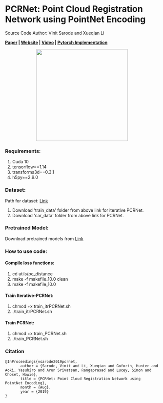 # PCRNet: Point Cloud Registration Network using PointNet Encoding

Source Code Author: Vinit Sarode and Xueqian Li

**[Paper](https://arxiv.org/abs/1908.07906) | 
[Website](https://vinitsarode.weebly.com/pcrnet.html) |
[Video](https://youtu.be/zPUHZYUwPJA) | 
[Pytorch Implementation](https://github.com/vinits5/pcrnet_pytorch)**

<p align="center">
	<img src="https://github.com/vinits5/pcrnet/blob/master/images/first_fig.png" height="300">
</p>

### Requirements:
1. Cuda 10
2. tensorflow==1.14
3. transforms3d==0.3.1
4. h5py==2.9.0

### Dataset:
Path for dataset: [Link](https://drive.google.com/drive/folders/19X68JeiXdeZgFp3cuCVpac4aLLw4StHZ?usp=sharing)
1. Download 'train_data' folder from above link for iterative PCRNet.
2. Download 'car_data' folder from above link for PCRNet.

### Pretrained Model:
Download pretrained models from [Link](https://drive.google.com/drive/folders/1o3F6677n6FVuMArNVWTyP5Hn3m856eEG?usp=sharing)

### How to use code:

#### Compile loss functions:
1. cd utils/pc_distance
2. make -f makefile_10.0 clean
3. make -f makefile_10.0

#### Train Iterative-PCRNet:
1. chmod +x train_itrPCRNet.sh
2. ./train_itrPCRNet.sh

#### Train PCRNet:
1. chmod +x train_PCRNet.sh
2. ./train_PCRNet.sh

### Citation

```
@InProceedings{vsarode2019pcrnet,
       author = {Sarode, Vinit and Li, Xueqian and Goforth, Hunter and Aoki, Yasuhiro and Arun Srivatsan, Rangaprasad and Lucey, Simon and Choset, Howie},
       title = {PCRNet: Point Cloud Registration Network using PointNet Encoding},
       month = {Aug},
       year = {2019}
}
```
